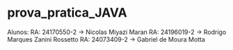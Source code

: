 # prova_pratica_JAVA

Alunos:
RA: 24170550-2 -> Nicolas Miyazi Maran
RA: 24196019-2 -> Rodrigo Marques Zanini Rossetto
RA: 24073409-2 -> Gabriel de Moura Motta
